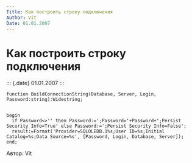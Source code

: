 ```yaml
---
Title: Как построить строку подключения
Author: Vit
Date: 01.01.2007
---
```



Как построить строку подключения
================================

::: {.date}
01.01.2007
:::

    function BuildConnectionString(Database, Server, Login, Password:string):Widestring;

     
    begin
      if Password<>'' then Password:=';Password='+Password+';Persist Security Info=True' else Password:=';Persist Security Info=False';
      result:=Format('Provider=SQLOLEDB.1%s;User ID=%s;Initial Catalog=%s;Data Source=%s', [Password, Login, Database, Server]);
    end;

Автор: Vit

